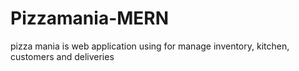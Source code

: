 # Pizzamania-MERN
pizza mania is web application using for manage inventory, kitchen, customers and deliveries 
